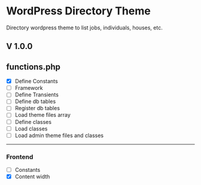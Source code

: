 # WordPress Directory Theme

Directory wordpress theme to list jobs, individuals, houses, etc.

## V 1.0.0

## functions.php

- [x] Define Constants
- [ ] Framework
- [ ] Define Transients
- [ ] Define db tables
- [ ] Register db tables
- [ ] Load theme files array
- [ ] Define classes
- [ ] Load classes
- [ ] Load admin theme files and classes

---

### Frontend

- [ ] Constants
- [x] Content width
